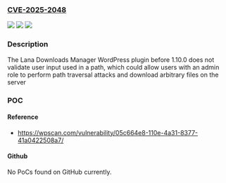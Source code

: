 ### [CVE-2025-2048](https://cve.mitre.org/cgi-bin/cvename.cgi?name=CVE-2025-2048)
![](https://img.shields.io/static/v1?label=Product&message=Lana%20Downloads%20Manager&color=blue)
![](https://img.shields.io/static/v1?label=Version&message=0%3C%201.10.0%20&color=brighgreen)
![](https://img.shields.io/static/v1?label=Vulnerability&message=CWE-22%20Improper%20Limitation%20of%20a%20Pathname%20to%20a%20Restricted%20Directory%20('Path%20Traversal')&color=brighgreen)

### Description

The Lana Downloads Manager WordPress plugin before 1.10.0 does not validate user input used in a path, which could allow users with an admin role to perform path traversal attacks and download arbitrary files on the server

### POC

#### Reference
- https://wpscan.com/vulnerability/05c664e8-110e-4a31-8377-41a0422508a7/

#### Github
No PoCs found on GitHub currently.

